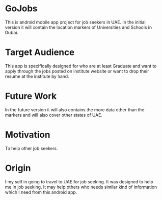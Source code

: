 # GoJobs
This is android mobile app project for job seekers in UAE. In the initial version it will contain the location markers of Universities and Schools in Dubai.

# Target Audience
This app is specifically designed for who are at least Graduate and want to apply through the jobs posted on institute website or want to drop their resume at the institute by hand.

# Future Work
In the future version it will also contains the more data other than the markers and will also cover other states of UAE.

# Motivation
To help other job seekers.

# Origin
I my self in going to travel to UAE for job seeking. It was designed to help me in job seeking. It may help others who needs similar kind of information which I need from this android app.

